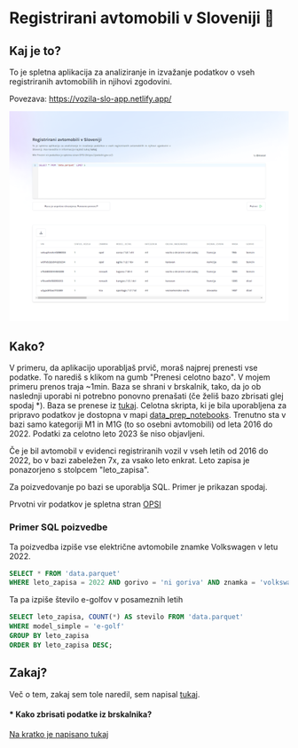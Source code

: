 # Registrirani avtomobili v Sloveniji 🚗

## Kaj je to?

To je spletna aplikacija za analiziranje in izvažanje podatkov o vseh registriranih avtomobilih in njihovi zgodovini.

Povezava: https://vozila-slo-app.netlify.app/

![Screenshot](screenshot.png)

## Kako?

V primeru, da aplikacijo uporabljaš prvič, moraš najprej prenesti vse podatke. To narediš s klikom na gumb "Prenesi celotno bazo". V mojem primeru prenos traja ~1min. Baza se shrani v brskalnik, tako, da jo ob naslednji uporabi ni potrebno ponovno prenašati (če želiš bazo zbrisati glej spodaj \*). Baza se prenese iz [tukaj](https://www.dropbox.com/scl/fo/op2kgmsnzzjyjcwwaqxwt/h?rlkey=9z463algspgjlu3va1fkw1fir&dl=0). Celotna skripta, ki je bila uporabljena za pripravo podatkov je dostopna v mapi [data_prep_notebooks](data_prep_notebooks/). Trenutno sta v bazi samo kategoriji M1 in M1G (to so osebni avtomobili) od leta 2016 do 2022. Podatki za celotno leto 2023 še niso objavljeni.

Če je bil avtomobil v evidenci registriranih vozil v vseh letih od 2016 do 2022, bo v bazi zabeležen 7x, za vsako leto enkrat. Leto zapisa je ponazorjeno s stolpcem "leto_zapisa".

Za poizvedovanje po bazi se uporablja SQL. Primer je prikazan spodaj.

Prvotni vir podatkov je spletna stran [OPSI](https://podatki.gov.si/)

### Primer SQL poizvedbe

Ta poizvedba izpiše vse električne avtomobile znamke Volkswagen v letu 2022.

```sql
SELECT * FROM 'data.parquet'
WHERE leto_zapisa = 2022 AND gorivo = 'ni goriva' AND znamka = 'volkswagen';
```

Ta pa izpiše število e-golfov v posameznih letih

```sql
SELECT leto_zapisa, COUNT(*) AS stevilo FROM 'data.parquet'
WHERE model_simple = 'e-golf'
GROUP BY leto_zapisa
ORDER BY leto_zapisa DESC;
```

## Zakaj?

Več o tem, zakaj sem tole naredil, sem napisal [tukaj](https://medium.com/@marcel.lah/podatki-o-registriranih-vozilih-v-sloveniji-b8651bcf7f19).

#### \* Kako zbrisati podatke iz brskalnika?

[Na kratko je napisano tukaj](https://www.howtogeek.com/664912/how-to-clear-storage-and-site-data-for-a-single-site-on-google-chrome/)
